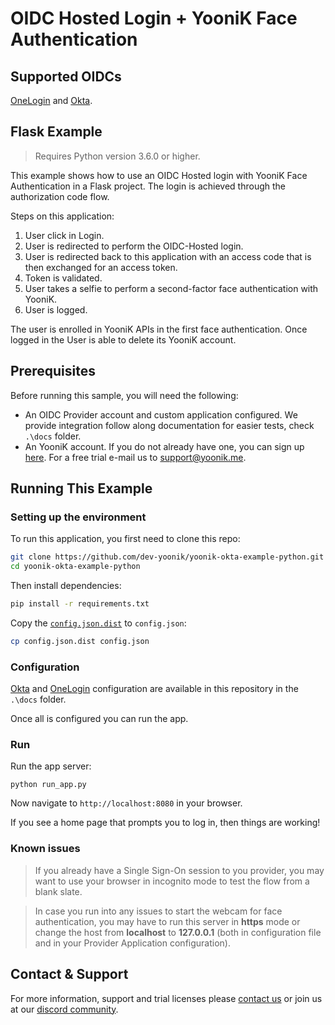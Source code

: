 # OIDC Hosted Login + YooniK Face Authentication 

## Supported OIDCs

[OneLogin](https://www.onelogin.com/) and [Okta](https://www.okta.com/).

## Flask Example
> Requires Python version 3.6.0 or higher.

This example shows how to use an OIDC Hosted login with YooniK Face Authentication in a Flask project.
The login is achieved through the authorization code flow.

Steps on this application:
1. User click in Login.
2. User is redirected to perform the OIDC-Hosted login.
3. User is redirected back to this application with an access code that is then exchanged for an access token. 
4. Token is validated.
5. User takes a selfie to perform a second-factor face authentication with YooniK.
6. User is logged.

The user is enrolled in YooniK APIs in the first face authentication.
Once logged in the User is able to delete its YooniK account.
 
## Prerequisites

Before running this sample, you will need the following:

* An OIDC Provider account and custom application configured. We provide integration follow along documentation for easier tests, check `.\docs` folder.
* An YooniK account. If you do not already have one, you can sign up [here](https://www.yoonik.me/register). For a free trial e-mail us to [support@yoonik.me](mailto:support@yoonik.me).

## Running This Example

### Setting up the environment
To run this application, you first need to clone this repo:

```bash
git clone https://github.com/dev-yoonik/yoonik-okta-example-python.git
cd yoonik-okta-example-python
```

Then install dependencies:

```bash
pip install -r requirements.txt
```

Copy the [`config.json.dist`](config.json.dist) to `config.json`:

```bash
cp config.json.dist config.json
```

### Configuration

[Okta](docs/okta.md) and [OneLogin](docs/onelogin.md) configuration are available in this repository in the `.\docs` folder.

Once all is configured you can run the app.

### Run
Run the app server:

```
python run_app.py
```

Now navigate to `http://localhost:8080` in your browser.

If you see a home page that prompts you to log in, then things are working! 

### Known issues

> If you already have a Single Sign-On session to you provider, you may want to use your browser in incognito mode to test the flow from a blank slate. 

> In case you run into any issues to start the webcam for face authentication, you may have to run this server in **https** mode or change the host from **localhost** to **127.0.0.1** (both in configuration file and in your Provider Application configuration).

## Contact & Support

For more information, support and trial licenses please [contact us](mailto:support@yoonik.me) or join us at our [discord community](https://discord.gg/SqHVQUFNtN).